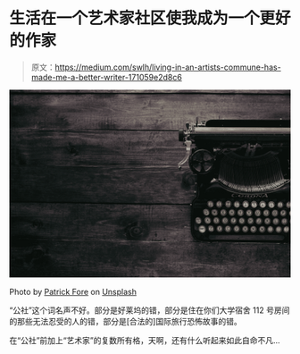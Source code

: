 # 生活在一个艺术家社区使我成为一个更好的作家

> 原文：<https://medium.com/swlh/living-in-an-artists-commune-has-made-me-a-better-writer-171059e2d8c6>

![](img/bede3bac319fbd248f7d9427b95f9a77.png)

Photo by [Patrick Fore](https://unsplash.com/@patrickian4?utm_source=medium&utm_medium=referral) on [Unsplash](https://unsplash.com?utm_source=medium&utm_medium=referral)

“公社”这个词名声不好。部分是好莱坞的错，部分是住在你们大学宿舍 112 号房间的那些无法忍受的人的错，部分是[合法的]国际旅行恐怖故事的错。

在“公社”前加上“艺术家”的复数所有格，天啊，还有什么听起来如此自命不凡…